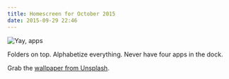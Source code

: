 ```yaml
---
title: Homescreen for October 2015
date: 2015-09-29 22:46
---
```

![Yay, apps]({{site.root}}/assets/images/homescreen-2015-10.png)

Folders on top. Alphabetize everything. Never have four apps in the dock. 

Grab the [wallpaper from Unsplash](https://images.unsplash.com/photo-1428604422807-314cf752cbc9?q=80&fm=jpg&s=4a1ffa0b12e37f4ecdb5746d09a7a795). 
